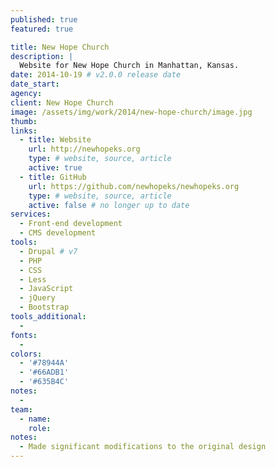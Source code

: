 ```yaml
---
published: true
featured: true

title: New Hope Church
description: |
  Website for New Hope Church in Manhattan, Kansas.
date: 2014-10-19 # v2.0.0 release date
date_start:
agency:
client: New Hope Church
image: /assets/img/work/2014/new-hope-church/image.jpg
thumb:
links:
  - title: Website
    url: http://newhopeks.org
    type: # website, source, article
    active: true
  - title: GitHub
    url: https://github.com/newhopeks/newhopeks.org
    type: # website, source, article
    active: false # no longer up to date
services:
  - Front-end development
  - CMS development
tools:
  - Drupal # v7
  - PHP
  - CSS
  - Less
  - JavaScript
  - jQuery
  - Bootstrap
tools_additional:
  -
fonts:
  -
colors:
  - '#78944A'
  - '#66ADB1'
  - '#635B4C'
notes:
  -
team:
  - name:
    role:
notes:
  - Made significant modifications to the original design
---
```

